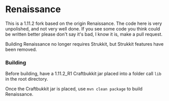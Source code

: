 # Renaissance

This is a 1.11.2 fork based on the origin Renaissance. The code here is very unpolished, and not very well done. If you see some code you think could be written better please don't say it's bad, I know it is, make a pull request. 

Building Renaissance no longer requires Strukkit, but Strukkit features have been removed.

### Building

Before building, have a 1.11.2_R1 Craftbukkit jar placed into a folder call `lib` in the root directory. 

Once the Craftbukkit jar is placed, use `mvn clean package` to build Renaissance. 
